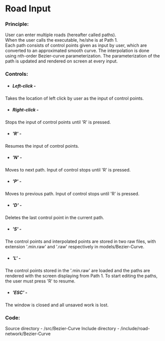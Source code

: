 # Road Input

### Principle:
User can enter multiple roads (hereafter called paths).  
When the user calls the executable, he/she is at Path 1.  
Each path consists of control points given as input by user, which are converted to an approximated smooth curve. The interpolation is done using nth-order Bezier-curve parameterization. The parameterization of the path is updated and rendered on screen at every input.

### Controls:
* ##### Left-click -
Takes the location of left click by user as the input of control points.
* ##### Right-click -
Stops the input of control points until 'R' is pressed.
* ##### 'R' -
Resumes the input of control points.
* ##### 'N' -
Moves to next path. Input of control stops until 'R' is pressed.
* ##### 'P' -
Moves to previous path. Input of control stops until 'R' is pressed.
* ##### 'D' -
Deletes the last control point in the current path.
* ##### 'S' -
The control points and interpolated points are stored in two raw files, with extension '.min.raw' and '.raw' respectively in models/Bezier-Curve.
* ##### 'L' -
The control points stored in the '.min.raw' are loaded and the paths are rendered with the screen displaying from Path 1.
To start editing the paths, the user must press 'R' to resume.
* ##### 'ESC' -
The window is closed and all unsaved work is lost.

### Code:
Source directory - /src/Bezier-Curve
Include directory - /include/road-network/Bezier-Curve
